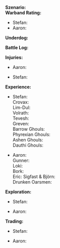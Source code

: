 **Szenario:**   
**Warband Rating:**  
 - Stefan: 
 - Aaron: 

**Underdog:** 
 
**Battle Log:**  
 
**Injuries:**  
* Aaron:

* Stefan:
 
**Experience:**  
* Stefan:  
Crovax:  
Lim-Dul:  
Volrath:  
Tevesh:  
Greven:  
Barrow Ghouls:  
Phyrexian Ghouls:  
Ashen Ghouls:  
Dauthi Ghouls:  

* Aaron:  
Gunner:  
Loki:  
Bork:  
Eric: 
Sigfast & Björn:  
Drunken Oarsmen:  

**Exploration:**  
* Stefan: 

* Aaron: 

**Trading:**  
* Stefan: 

* Aaron: 
